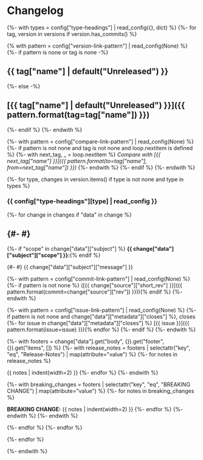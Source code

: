 # Changelog

{%- with types = config["type-headings"] | read_config({}, dict) %}
{%- for tag, version in versions if version.has_commits() %}

{% with pattern = config["version-link-pattern"] | read_config(None) %}
{%- if pattern is none or tag is none -%}
## {{ tag["name"] | default("Unreleased") }}
{%- else -%}
## [{{ tag["name"] | default("Unreleased") }}]({{ pattern.format(tag=tag["name"]) }})
{%- endif %}
{%- endwith %}

{%- with pattern = config["compare-link-pattern"] | read_config(None) %}
{%- if pattern is not none and tag is not none and loop.nextitem is defined %}
{%- with next_tag, _ = loop.nextitem %}
*Compare with [{{ next_tag["name"] }}]({{ pattern.format(to=tag["name"], from=next_tag["name"]) }})*
{%- endwith %}
{%- endif %}
{%- endwith %}

{%- for type, changes in version.items() if type is not none and type in types %}

### {{ config["type-headings"][type] | read_config }}

{%- for change in changes if "data" in change %}

{#- #}
-

{%- if "scope" in change["data"]["subject"] %} **{{ change["data"]["subject"]["scope"] }}:**{% endif %}

{#- #} {{ change["data"]["subject"]["message"] }}

{%- with pattern = config["commit-link-pattern"] | read_config(None) %}
{%- if pattern is not none %} ([{{ change["source"]["short_rev"] }}]({{ pattern.format(commit=change["source"]["rev"]) }})){% endif %}
{%- endwith %}

{%- with pattern = config["issue-link-pattern"] | read_config(None) %}
{%- if pattern is not none and change["data"]["metadata"]["closes"] %}, closes
{%- for issue in change["data"]["metadata"]["closes"] %} [{{ issue }}]({{ pattern.format(issue=issue) }}){% endfor %}
{%- endif %}
{%- endwith %}

{%- with footers = change["data"].get("body", {}).get("footer", {}).get("items", []) %}
{%- with release_notes = footers | selectattr("key", "eq", "Release-Notes") | map(attribute="value") %}
{%- for notes in release_notes %}

  {{ notes | indent(width=2) }}
{%- endfor %}
{%- endwith %}

{%- with breaking_changes = footers | selectattr("key", "eq", "BREAKING CHANGE") | map(attribute="value") %}
{%- for notes in breaking_changes %}

  **BREAKING CHANGE:** {{ notes | indent(width=2) }}
{%- endfor %}
{%- endwith %}
{%- endwith %}

{%- endfor %}
{%- endfor %}

{%- endfor %}

{%- endwith %}